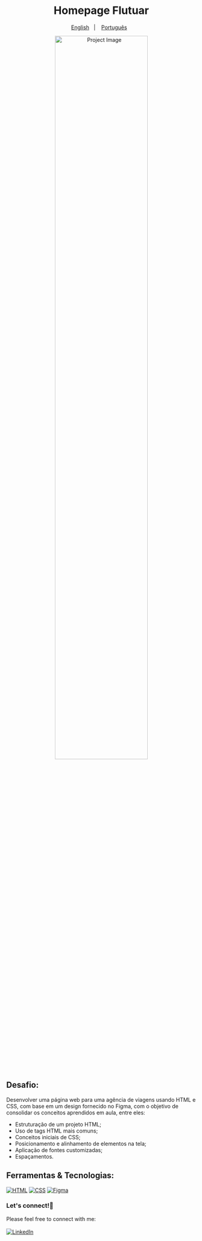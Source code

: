 <h1 align="center"> Homepage Flutuar </h1>
<p align="center">
  <a href="README.en.md">English</a>&nbsp;&nbsp;&nbsp;|&nbsp;&nbsp;&nbsp;
  <a href="Readme.pt.md">Português</a>&nbsp;&nbsp;&nbsp;
</p>

<p align="center">
<img width="70%" src="https://i.imgur.com/yWRg5f4.png" alt="Project Image"/>
</p>

## Desafio:
Desenvolver uma página web para uma agência de viagens usando HTML e CSS, com base em um design fornecido no Figma, 
com o objetivo de consolidar os conceitos aprendidos em aula, entre eles: 
- Estruturação de um projeto HTML;
- Uso de tags HTML mais comuns;
- Conceitos iniciais de CSS;
- Posicionamento e alinhamento de elementos na tela;
- Aplicação de fontes customizadas;
- Espaçamentos.

## Ferramentas & Tecnologias:

[![HTML](https://img.shields.io/badge/HTML5-E34F26?style=for-the-badge&logo=html5&logoColor=white)](#) [![CSS](https://img.shields.io/badge/CSS3-1572B6?style=for-the-badge&logo=css3&logoColor=white)](#) [![Figma](https://img.shields.io/badge/Figma-black?style=for-the-badge&logo=figma&logoColor=%23EA4C1D
)](#) 


### Let's connect!🤝
Please feel free to connect with me: <br><br>
[![LinkedIn](https://img.shields.io/badge/linkedin-%230077B5.svg?style=for-the-badge&logo=linkedin&logoColor=white)](https://www.linkedin.com/in/renataprs/)
